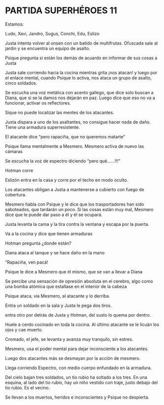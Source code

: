 # PARTIDA SUPERHÉROES 11

Estamos:

Ludo, Xavi, Jandro, Sugus, Conchi, Edu, Eslizo

Justa intenta volver al onsen con un batido de multifrutas. Ofuscada sale al jardin y se encuentra un equipo de asalto.  

Psique pregunta si están los demás de acuardo en informar de sus cosas a Justa

Justa sale corriendo hacia la cocina mientras grita ¡nos atacan! y luego por el enlace mental, cuando Psique lo activa, nos ataca un grupo de asalto, cinco soldados. 

Se escucha una voz metálica con acento gallego, que dice solo buscan a Diana, que si se la damos nos dejarán en paz. Luego dice que eso no va a funcionar, activar os reflectores. 

Sique no puede localizar las mentes de los atacantes. 

Justa dispara a uno de los asaltantes, no consigue hacer nada de daño. Tiene una armadura superresistente. 

El atacante dice “pero rapaciña, que no queremos matarte”

Psique llama mentalmente a Mesmero. Mesmero activa de nuevo las cámaras

Se escucha la voz de espectro diciendo “pero qué……!!!”

Hotman corre

Eslizón entra en la casa y corre por el techo en modo oculto. 

Los atacantes obligan a Justa a mantenerse a cubierto con fuego de cobertura. 

Mesmero habla con Psique y le dice que los trasportadores han sido saboteados, que tardarán un poco. Si las cosas están muy mal, Mesmero dice que le puede dar paso a él y él se ocupará. 

Justa levanta la cama y la tira contra la ventana y escapa por la puerta. 

Va a la cocina y dice que tienen armaduras

Hotman pregunta ¿donde están?

Diana ataca al tanque y se hace daño en la mano

“Rapaciña, ven pacá!

Psique le dice a Mesmero que él mismo, que se van a llevar a Diana

Se percibe una sensación de opresión absoluta en el cerebro, algo como una bomba atómica que estallase en el interior de la cabeza

Psique ataca, via Mesmero, al atacante y lo derriba. 

Entra un soldado en la sala y Justa le pega dos tiros. 

entra otro por detrás de Justa y Hotman, del susto lo quema por dentro. 

Huele a cerdo cocinado en toda la cocina. Al último atacante se le licuán los ojos y cae muerto. 

Cromado, el jefe, se levanta y avanza muy tranquilo, sin estres. 

Mesmero, usa el poder mental para dejar inconsciente a los atacantes. 

Luego dos atacantes más se desmayan por la acción de mesmero. 

Llega corriendo Espectro, con medio cuerpo enfundado en la armadura. 

Del cielo bajan tres soldados, un tio rubio ha soltado a los tres. En una esquina, al lado del tio rubio, hay un niño vestido con traje, justo debajo del tío rubio. Es el vecino. 

Se llevan a los muertos, heridos e inconscientes y Psique no despierta. 


